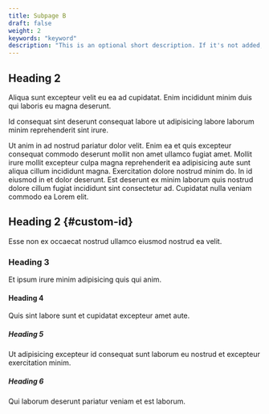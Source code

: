 ```yaml
---
title: Subpage B
draft: false
weight: 2
keywords: "keyword"
description: "This is an optional short description. If it's not added, the first paragraph gets truncated."
---
```


## Heading 2

Aliqua sunt excepteur velit eu ea ad cupidatat. Enim incididunt minim duis qui laboris eu magna deserunt.

Id consequat sint deserunt consequat labore ut adipisicing labore laborum minim reprehenderit sint irure.

Ut anim in ad nostrud pariatur dolor velit. Enim ea et quis excepteur consequat commodo deserunt mollit non amet ullamco fugiat amet. Mollit irure mollit excepteur culpa magna reprehenderit ea adipisicing aute sunt aliqua cillum incididunt magna. Exercitation dolore nostrud minim do. In id eiusmod in et dolor deserunt. Est deserunt ex minim laborum quis nostrud dolore cillum fugiat incididunt sint consectetur ad. Cupidatat nulla veniam commodo ea Lorem elit.

## Heading 2 {#custom-id}

Esse non ex occaecat nostrud ullamco eiusmod nostrud ea velit.

### Heading 3

Et ipsum irure minim adipisicing quis qui anim.

#### Heading 4

Quis sint labore sunt et cupidatat excepteur amet aute.

##### Heading 5

Ut adipisicing excepteur id consequat sunt laborum eu nostrud et excepteur exercitation minim.

##### Heading 6

Qui laborum deserunt pariatur veniam et est laborum.
